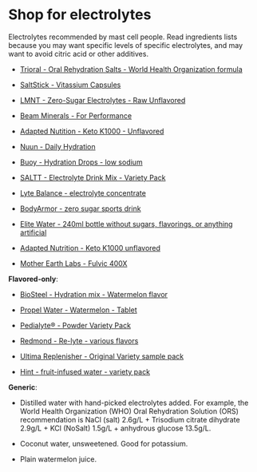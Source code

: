 <!--
source: jph
tags: shop
-->

# Shop for electrolytes

Electrolytes recommended by mast cell people. Read ingredients lists because you may want specific levels of specific electrolytes, and may want to avoid citric acid or other additives.

* [Trioral - Oral Rehydration Salts - World Health Organization formula](https://www.trioralors.com/)

* [SaltStick - Vitassium Capsules](https://aletenutrition.com/products/saltstick-vitassium-1)

* [LMNT - Zero-Sugar Electrolytes - Raw Unflavored](https://drinklmnt.com/products/lmnt-recharge-electrolyte-drink?variant=16358367232034)

* [Beam Minerals - For Performance](https://www.beamminerals.com/pages/beam-performance)

* [Adapted Nutition - Keto K1000 - Unflavored](https://adapted-nutrition.com/products/keto-k1000-unflavored)

* [Nuun - Daily Hydration](https://nuunlife.com/products/nuun-daily)

* [Buoy - Hydration Drops - low sodium](https://justaddbuoy.com/products/hydration-drops)

* [SALTT - Electrolyte Drink Mix - Variety Pack](https://saltt.com/products/saltt-electrolyte-drink-mix?variant=43982790066314)

* [Lyte Balance - electrolyte concentrate](https://lytebalance.com/products/lyte-balance-16-oz-bottle-1)

* [BodyArmor - zero sugar sports drink](https://www.drinkbodyarmor.com/zero-sugar-sports-drink/)

* [Elite Water - 240ml bottle without sugars, flavorings, or anything artificial](https://eletewater.co.uk/products/elete-240ml-bottle)

* [Adapted Nutrition - Keto K1000 unflavored](https://adapted-nutrition.com/products/keto-k1000-unflavored)

* [Mother Earth Labs - Fulvic 400X](https://motherearthlabs.com/product/fulvic-400x-supplement/)

**Flavored-only**:

* [BioSteel - Hydration mix - Watermelon flavor](https://biosteel.com/collections/hydration-mix-5oz/products/hydration-mix-watermelon-20-servings)

* [Propel Water - Watermelon - Tablet](https://www.propelwater.com/products/electrolyte-hydration/tablet/berry/single-serve-10ct-carton)

* [Pedialyte® - Powder Variety Pack](https://www.pedialyte.com/products/powder-packs/variety-pack)

* [Redmond - Re-lyte - various flavors](https://redmond.life/pages/re-lyte)

* [Ultima Replenisher - Original Variety sample pack](https://www.ultimareplenisher.com/products/6-stickpacks-trial?variant=30327366287463)

* [Hint - fruit-infused water - variety pack](https://www.drinkhint.com/collections/variety-pack)

**Generic**:

* Distilled water with hand-picked electrolytes added. For example, the World Health Organization (WHO) Oral Rehydration Solution (ORS) recommendation is NaCl (salt) 2.6g/L + Trisodium citrate dihydrate 2.9g/L + KCl (NoSalt) 1.5g/L + anhydrous glucose 13.5g/L.

* Coconut water, unsweetened. Good for potassium.

* Plain watermelon juice.

